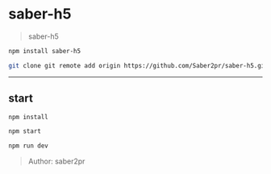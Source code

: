 # saber-h5

> saber-h5

```bash
npm install saber-h5

git clone git remote add origin https://github.com/Saber2pr/saber-h5.git
```

---

## start

```bash
npm install
```

```bash
npm start

npm run dev

```

> Author: saber2pr
